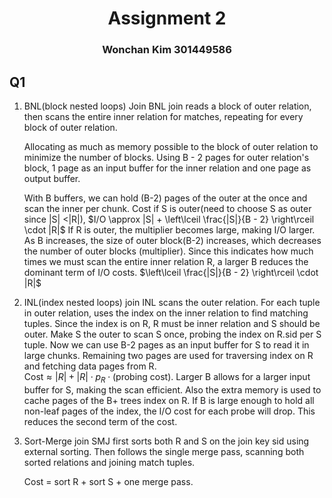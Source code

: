 <div><center><h1>Assignment 2</h1></center></div>
<div><center><h3>Wonchan Kim 301449586</h2></center></div>


## Q1
1. BNL(block nested loops) Join
   BNL join reads a block of outer relation, then scans the entire inner relation for matches, repeating for every block of outer relation. 
   
   Allocating as much as memory possible to the block of outer relation to minimize the number of blocks. Using B - 2 pages for outer relation's block, 1 page as an input buffer for the inner relation and one page as output buffer. 
   
   With B buffers, we can hold (B-2) pages of the outer at the once and scan the inner per chunk. 
   Cost if S is outer(need to choose S as outer since |S| <|R|), 
   $I/O \approx |S| + \left\lceil \frac{|S|}{B - 2} \right\rceil \cdot |R|$
   If R is outer, the multiplier becomes large, making I/O larger. 
   As B increases, the size of outer block(B-2) increases, which decreases the number of outer blocks (multiplier). Since this indicates how much times we must scan the entire inner relation R, a larger B reduces the dominant term of I/O costs. 
   $\left\lceil \frac{|S|}{B - 2} \right\rceil \cdot |R|$
1.  INL(index nested loops) join
   INL scans the outer relation. For each tuple in outer relation, uses the index on the inner relation to find matching tuples.
   Since the index is on R, R must be inner relation and S should be outer. 
   Make S the outer to scan S once, probing the index on R.sid per S tuple.
   Now we can use B-2 pages as an input buffer for S to read it in large chunks. 
   Remaining two pages are used for traversing index on R and fetching data pages from R.    
   $\text{Cost} \approx |R| + |R| \cdot p_R \cdot (\text{probing cost})$.
   Larger B allows for a larger input buffer for S, making the scan efficient. Also the extra memory is used to cache pages of the B+ trees index on R. If B is large enough to hold all non-leaf pages of the index, the I/O cost for each probe will drop. This reduces the second term of the cost. 

   
2. Sort-Merge join 
   SMJ first sorts both R and S on the join key sid using external sorting. Then follows the single merge pass, scanning both sorted relations and joining match tuples. 
   
   Cost = sort R + sort S + one merge pass.
   
   
   